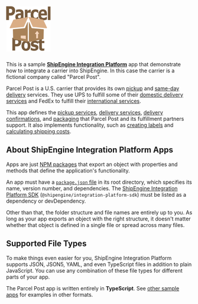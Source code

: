 ![Parcel Post](../logo.svg)
=====================================================

This is a sample [**ShipEngine Integration Platform**](https://www.shipengine.com/docs/integration-platform/) app that demonstrate how to integrate a carrier into ShipEngine. In this case the carrier is a fictional company called "Parcel Post".

Parcel Post is a U.S. carrier that provides its own [pickup](./src/definitions/pickup-services.ts) and [same-day delivery](./src/definitions/delivery-services/same-day.ts) services. They use UPS to fulfill some of their [domestic delivery services](./src/definitions/delivery-services/domestic-standard.ts) and FedEx to fulfill their [international services](./src/definitions/delivery-services/international-priority.ts).

This app defines the [pickup services](./src/definitions/pickup-services.ts), [delivery services](./src/definitions/delivery-services), [delivery confirmations](./src/definitions/delivery-confirmations.ts), and [packaging](./src/definitions/packaging) that Parcel Post and its fulfillment partners support. It also implements functionality, such as [creating labels](./src/methods/create-label.ts) and [calculating shipping costs](./src/methods/get-rates.ts).



About ShipEngine Integration Platform Apps
--------------------------------------------
Apps are just [NPM packages](https://docs.npmjs.com/about-packages-and-modules) that export an object with properties and methods that define the application's functionality.

An app must have a [`package.json` file](https://docs.npmjs.com/files/package.json) in its root directory, which specifies its name, version number, and dependencies. The [ShipEngine Integration Platform SDK](https://www.npmjs.com/package/@shipengine/integration-platform-sdk) (`@shipengine/integration-platform-sdk`) must be listed as a dependency or devDependency.

Other than that, the folder structure and file names are entirely up to you.  As long as your app exports an object with the right structure, it doesn't matter whether that object is defined in a single file or spread across many files.



Supported File Types
----------------------------
To make things even easier for you, ShipEngine Integration Platform supports JSON, JSON5, YAML, and even TypeScript files in addition to plain JavaScript. You can use any combination of these file types for different parts of your app.

The Parcel Post app is written entirely in **TypeScript**. See [other sample apps](../../README.md) for examples in other formats.
